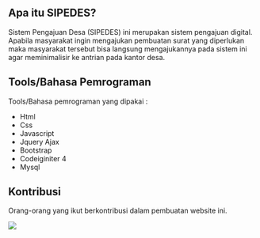 ## Apa itu SIPEDES?

Sistem Pengajuan Desa (SIPEDES) ini merupakan sistem pengajuan digital. Apabila masyarakat ingin mengajukan pembuatan surat yang diperlukan maka masyarakat tersebut bisa langsung mengajukannya pada sistem ini agar meminimalisir ke antrian pada kantor desa.

## Tools/Bahasa Pemrograman

Tools/Bahasa pemrograman yang dipakai :

- Html
- Css
- Javascript
- Jquery Ajax
- Bootstrap
- Codeiginiter 4
- Mysql

## Kontribusi

Orang-orang yang ikut berkontribusi dalam pembuatan website ini.

<a href="https://github.com/AliAbdurohman16/sipedes/graphs/contributors">
  <img src="https://contrib.rocks/image?repo=AliAbdurohman16/sipedes" />
</a>

